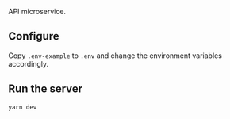 API microservice.

## Configure

Copy `.env-example` to `.env` and change the environment variables accordingly.

## Run the server

```bash
yarn dev
```
